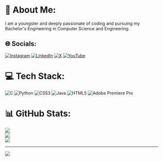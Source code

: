 # 💫 About Me:
I am a youngster and deeply passionate of coding and pursuing my Bachelor's Engineering in Computer Science and Engineering.<br>


## 🌐 Socials:
[![Instagram](https://img.shields.io/badge/Instagram-%23E4405F.svg?logo=Instagram&logoColor=white)](https://instagram.com/https://www.instagram.com/thenameismanoj.__/) [![LinkedIn](https://img.shields.io/badge/LinkedIn-%230077B5.svg?logo=linkedin&logoColor=white)](https://linkedin.com/in/https://www.linkedin.com/in/manoj-kumar-b-v) [![X](https://img.shields.io/badge/X-black.svg?logo=X&logoColor=white)](https://x.com/https://x.com/_thenameismanoj?t=n2ldwI4qndFneLTbcUus-A&s=08) [![YouTube](https://img.shields.io/badge/YouTube-%23FF0000.svg?logo=YouTube&logoColor=white)](https://youtube.com/@UCnPucYHFaebDJtzEbandJiw) 

# 💻 Tech Stack:
![C](https://img.shields.io/badge/c-%2300599C.svg?style=flat&logo=c&logoColor=white) ![Python](https://img.shields.io/badge/python-3670A0?style=flat&logo=python&logoColor=ffdd54) ![CSS3](https://img.shields.io/badge/css3-%231572B6.svg?style=flat&logo=css3&logoColor=white) ![Java](https://img.shields.io/badge/java-%23ED8B00.svg?style=flat&logo=openjdk&logoColor=white) ![HTML5](https://img.shields.io/badge/html5-%23E34F26.svg?style=flat&logo=html5&logoColor=white) ![Adobe Premiere Pro](https://img.shields.io/badge/Adobe%20Premiere%20Pro-9999FF.svg?style=flat&logo=Adobe%20Premiere%20Pro&logoColor=white)
# 📊 GitHub Stats:
![](https://github-readme-stats.vercel.app/api?username=ManojKumarBVhi&theme=tokyonight&hide_border=true&include_all_commits=true&count_private=false)<br/>
![](https://github-readme-streak-stats.herokuapp.com/?user=ManojKumarBVhi&theme=tokyonight&hide_border=true)<br/>
![](https://github-readme-stats.vercel.app/api/top-langs/?username=ManojKumarBVhi&theme=tokyonight&hide_border=true&include_all_commits=true&count_private=false&layout=compact)

---
[![](https://visitcount.itsvg.in/api?id=ManojKumarBVhi&icon=0&color=0)](https://visitcount.itsvg.in)

<!-- Proudly created with GPRM ( https://gprm.itsvg.in ) -->
